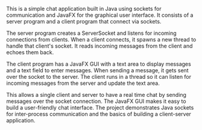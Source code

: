 This is a simple chat application built in Java using sockets for communication and JavaFX 
for the graphical user interface. It consists of a server program and a client program that 
connect via sockets.

The server program creates a ServerSocket and listens for incoming connections from clients. 
When a client connects, it spawns a new thread to handle  that  client's  socket.  It  reads
incoming messages from the client and echoes them back.

The client  program  has a JavaFX GUI with a text area to display messages and a  text  field
to enter messages. When sending  a message,  it  gets  sent  over  the socket  to  the server. 
The client runs in a thread so it can listen for incoming messages from the server and update 
the text area.

This allows a single client and server to have a real  time  chat  by sending  messages  over
the socket connection. The JavaFX GUI makes it easy to build a user-friendly  chat  interface.
The project demonstrates Java sockets for inter-process communication and the basics of 
building a client-server application.
